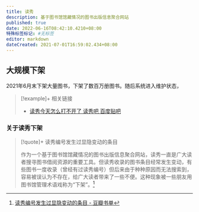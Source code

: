 ```yaml
---
title: 读秀
description: 基于图书馆馆藏情况的图书出版信息聚合网站
published: true
date: 2022-06-16T08:42:10.4210+08:00
特殊标签标记: #无标签
editor: markdown
dateCreated: 2021-07-01T16:59:02.434+08:00
---
```


## 大规模下架

2021年6月末下架大量图书，下架了数百万册图书。随后系统进入维护状态，

> [!example]+ 相关链接
>
> +   [读秀今天怎么打不开了 读秀吧 百度贴吧](https://web.archive.org/web/20210701085632/https://tieba.baidu.com/p/7419570154)

### 关于读秀下架

> [!quote]+ 读秀编号发生过显隐变动的条目
>
> 作为一个基于图书馆馆藏情况的图书出版信息聚合网站，读秀一直是广大读者搜寻图书借阅资源的重要工具。但读秀收录的图书条目经常发生变动，有些图书一度收录（曾经有过读秀编号）但后来由于种种原因而无法搜索到，容易被误认为不存在，给广大读者带来了一些不便。这种现象被一些朋友用图书馆管理术语戏称为“下架”。[^135314774]

[^135314774]: [读秀编号发生过显隐变动的条目 - 豆瓣书单](https://web.archive.org/web/20210701090039/https://www.douban.com/doulist/135314774/)
